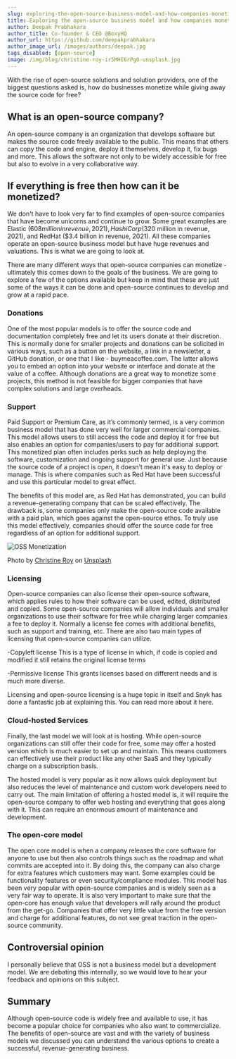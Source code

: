 ```yaml
---
slug: exploring-the-open-source-business-model-and-how-companies-monetize-it
title: Exploring the open-source business model and how companies monetize it
author: Deepak Prabhakara
author_title: Co-founder & CEO @BoxyHQ
author_url: https://github.com/deepakprabhakara
author_image_url: /images/authors/deepak.jpg
tags_disabled: [open-source]
image: /img/blog/christine-roy-ir5MHI6rPg0-unsplash.jpg
---
```


With the rise of open-source solutions and solution providers, one of the biggest questions asked is, how do businesses monetize while giving away the source code for free?

## What is an open-source company?

An open-source company is an organization that develops software but makes the source code freely available to the public. This means that others can copy the code and engine, deploy it themselves, develop it, fix bugs and more. This allows the software not only to be widely accessible for free but also to evolve in a very collaborative way.

## If everything is free then how can it be monetized?

We don't have to look very far to find examples of open-source companies that have become unicorns and continue to grow. Some great examples are Elastic ($608 million in revenue, 2021), HashiCorp ($320 million in revenue, 2021), and RedHat ($3.4 billion in revenue, 2021). All these companies operate an open-source business model but have huge revenues and valuations. This is what we are going to look at.

There are many different ways that open-source companies can monetize - ultimately this comes down to the goals of the business. We are going to explore a few of the options available but keep in mind that these are just some of the ways it can be done and open-source continues to develop and grow at a rapid pace.

### Donations

One of the most popular models is to offer the source code and documentation completely free and let its users donate at their discretion. This is normally done for smaller projects and donations can be solicited in various ways, such as a button on the website, a link in a newsletter, a GitHub donation, or one that I like - buymeacoffee.com. The latter allows you to embed an option into your website or interface and donate at the value of a coffee. Although donations are a great way to monetize some projects, this method is not feasible for bigger companies that have complex solutions and large overheads.

### Support

Paid Support or Premium Care, as it’s commonly termed, is a very common business model that has done very well for larger commercial companies. This model allows users to still access the code and deploy it for free but also enables an option for companies/users to pay for additional support. This monetized plan often includes perks such as help deploying the software, customization and ongoing support for general use. Just because the source code of a project is open, it doesn’t mean it's easy to deploy or manage. This is where companies such as Red Hat have been successful and use this particular model to great effect.

The benefits of this model are, as Red Hat has demonstrated, you can build a revenue-generating company that can be scaled effectively. The drawback is, some companies only make the open-source code available with a paid plan, which goes against the open-source ethos. To truly use this model effectively, companies should offer the source code for free regardless of an option for additional support.

![OSS Monetization](/img/blog/christine-roy-ir5MHI6rPg0-unsplash.jpg)

<div style={{fontSize: "10px", marginTop: "-10px", paddingBottom: "20px"}}>Photo by <a href="https://unsplash.com/fr/@agent_illustrateur?utm_source=unsplash&utm_medium=referral&utm_content=creditCopyText">Christine Roy</a> on <a href="https://unsplash.com/images/things/money?utm_source=unsplash&utm_medium=referral&utm_content=creditCopyText">Unsplash</a></div>

### Licensing

Open-source companies can also license their open-source software, which applies rules to how their software can be used, edited, distributed and copied. Some open-source companies will allow individuals and smaller organizations to use their software for free while charging larger companies a fee to deploy it. Normally a license fee comes with additional benefits, such as support and training, etc. There are also two main types of licensing that open-source companies can utilize.

-Copyleft license
This is a type of license in which, if code is copied and modified it still retains the original license terms

-Permissive license
This grants licenses based on different needs and is much more diverse.

Licensing and open-source licensing is a huge topic in itself and Snyk has done a fantastic job at explaining this. You can read more about it here.

### Cloud-hosted Services

Finally, the last model we will look at is hosting. While open-source organizations can still offer their code for free, some may offer a hosted version which is much easier to set up and maintain. This means customers can effectively use their product like any other SaaS and they typically charge on a subscription basis.

The hosted model is very popular as it now allows quick deployment but also reduces the level of maintenance and custom work developers need to carry out. The main limitation of offering a hosted model is, it will require the open-source company to offer web hosting and everything that goes along with it. This can require an enormous amount of maintenance and development.

### The open-core model

The open core model is when a company releases the core software for anyone to use but then also controls things such as the roadmap and what commits are accepted into it. By doing this, the company can also charge for extra features which customers may want. Some examples could be functionality features or even security/compliance modules. This model has been very popular with open-source companies and is widely seen as a very fair way to operate. It is also very important to make sure that the open-core has enough value that developers will rally around the product from the get-go. Companies that offer very little value from the free version and charge for additional features, do not see great traction in the open-source community.

## Controversial opinion

I personally believe that OSS is not a business model but a development model. We are debating this internally, so we would love to hear your feedback and opinions on this subject.

## Summary

Although open-source code is widely free and available to use, it has become a popular choice for companies who also want to commercialize. The benefits of open-source are vast and with the variety of business models we discussed you can understand the various options to create a successful, revenue-generating business.
